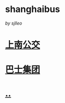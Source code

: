 # shanghaibus
*by sjlleo*

# [上南公交](https:)
# [巴士集团](https://github.com/ultraseven//blob/master/list.md)
# [..](https://github.com/blob/master/line.md)
